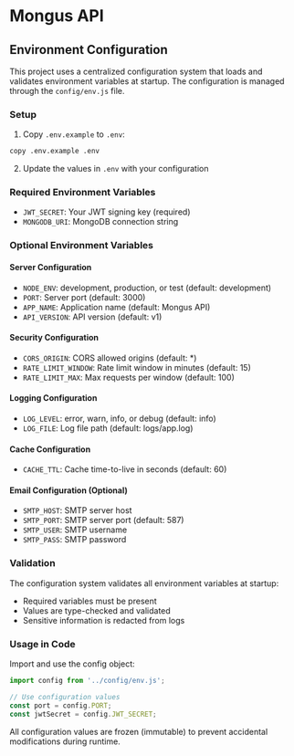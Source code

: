 # Mongus API

## Environment Configuration

This project uses a centralized configuration system that loads and validates environment variables at startup. The configuration is managed through the `config/env.js` file.

### Setup

1. Copy `.env.example` to `.env`:
```bash
copy .env.example .env
```

2. Update the values in `.env` with your configuration

### Required Environment Variables

- `JWT_SECRET`: Your JWT signing key (required)
- `MONGODB_URI`: MongoDB connection string

### Optional Environment Variables

#### Server Configuration
- `NODE_ENV`: development, production, or test (default: development)
- `PORT`: Server port (default: 3000)
- `APP_NAME`: Application name (default: Mongus API)
- `API_VERSION`: API version (default: v1)

#### Security Configuration
- `CORS_ORIGIN`: CORS allowed origins (default: *)
- `RATE_LIMIT_WINDOW`: Rate limit window in minutes (default: 15)
- `RATE_LIMIT_MAX`: Max requests per window (default: 100)

#### Logging Configuration
- `LOG_LEVEL`: error, warn, info, or debug (default: info)
- `LOG_FILE`: Log file path (default: logs/app.log)

#### Cache Configuration
- `CACHE_TTL`: Cache time-to-live in seconds (default: 60)

#### Email Configuration (Optional)
- `SMTP_HOST`: SMTP server host
- `SMTP_PORT`: SMTP server port (default: 587)
- `SMTP_USER`: SMTP username
- `SMTP_PASS`: SMTP password

### Validation

The configuration system validates all environment variables at startup:
- Required variables must be present
- Values are type-checked and validated
- Sensitive information is redacted from logs

### Usage in Code

Import and use the config object:

```javascript
import config from '../config/env.js';

// Use configuration values
const port = config.PORT;
const jwtSecret = config.JWT_SECRET;
```

All configuration values are frozen (immutable) to prevent accidental modifications during runtime.
